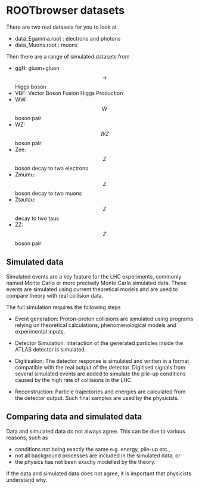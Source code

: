 # ROOTbrowser datasets

There are two real datasets for you to look at
* data_Egamma.root : electrons and photons
* data_Muons.root : muons

Then there are a range of simulated datasets from 
* ggH: gluon+gluon $$\rightarrow$$ Higgs boson
* VBF: Vector Boson Fusion Higgs Production
* WW: $$W$$ boson pair
* WZ: $$WZ$$ boson pair
* Zee: $$Z$$ boson decay to two electrons
* Zmumu: $$Z$$ boson decay to two muons
* Ztautau: $$Z$$ decay to two taus
* ZZ: $$Z$$ boson pair


## Simulated data
Simulated events are a key feature for the LHC experiments, commonly named Monte Carlo or more precisely Monte Carlo simulated data. 
These events are simulated using current theoretical models and are used to compare theory with real collision data.

The full simulation requires the following steps
* Event generation: Proton-proton collisions are simulated using programs relying on  theoretical calculations, phenomenological models and experimental inputs.

* Detector Simulation: Interaction of the generated particles inside the ATLAS detector is simulated.

* Digitisation: The detector response is simulated and written in a format compatible with the real output of the detector. Digitised signals from several simulated events are added to simulate the pile-up conditions caused by the high rate of collisions in the LHC.

* Reconstruction:  Particle trajectories and energies are calculated from the detector output. Such final samples are used by the physicists.

## Comparing data and simulated data

Data and simulated data do not always agree.  This can be due to various reasons, such as
* conditions not being exactly the same e.g. energy, pile-up etc.,
* not all background processes are included in the simulated data, or
* the physics has not been exactly modelled by the theory.

If the data and simulated data does not agree, it is important that physicists understand why.